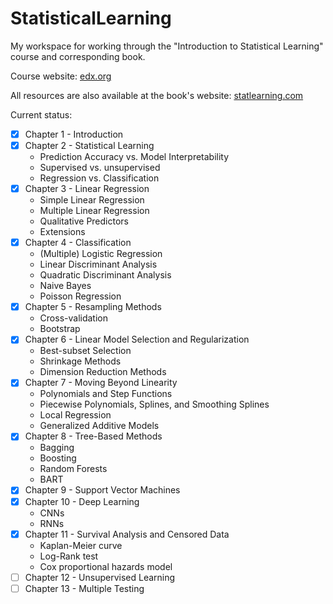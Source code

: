 # StatisticalLearning
My workspace for working through the "Introduction to Statistical Learning" course and corresponding book.

Course website: [edx.org](https://www.edx.org/learn/python/stanford-university-statistical-learning-with-python)

All resources are also available at the book's website: [statlearning.com](statlearning.com)

Current status:
- [x] Chapter 1 - Introduction
- [x] Chapter 2 - Statistical Learning
  - Prediction Accuracy vs. Model Interpretability
  - Supervised vs. unsupervised
  - Regression vs. Classification
- [x] Chapter 3 - Linear Regression
  - Simple Linear Regression
  - Multiple Linear Regression
  - Qualitative Predictors
  - Extensions
- [x] Chapter 4 - Classification
  - (Multiple) Logistic Regression
  - Linear Discriminant Analysis
  - Quadratic Discriminant Analysis
  - Naive Bayes
  - Poisson Regression
- [x] Chapter 5 - Resampling Methods
  - Cross-validation
  - Bootstrap
- [x] Chapter 6 - Linear Model Selection and Regularization
  - Best-subset Selection
  - Shrinkage Methods
  - Dimension Reduction Methods
- [x] Chapter 7 - Moving Beyond Linearity
  - Polynomials and Step Functions
  - Piecewise Polynomials, Splines, and Smoothing Splines
  - Local Regression
  - Generalized Additive Models
- [x] Chapter 8 - Tree-Based Methods
  - Bagging
  - Boosting
  - Random Forests
  - BART
- [x] Chapter 9 - Support Vector Machines
- [x] Chapter 10 - Deep Learning
  - CNNs
  - RNNs
- [x] Chapter 11 - Survival Analysis and Censored Data
  - Kaplan-Meier curve
  - Log-Rank test
  - Cox proportional hazards model
- [ ] Chapter 12 - Unsupervised Learning
- [ ] Chapter 13 - Multiple Testing
